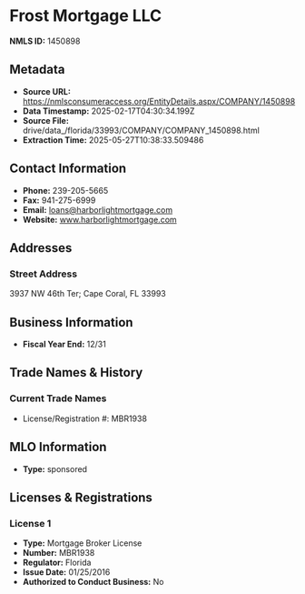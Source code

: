 # Frost Mortgage LLC

**NMLS ID:** 1450898

## Metadata
- **Source URL:** https://nmlsconsumeraccess.org/EntityDetails.aspx/COMPANY/1450898
- **Data Timestamp:** 2025-02-17T04:30:34.199Z
- **Source File:** drive/data_/florida/33993/COMPANY/COMPANY_1450898.html
- **Extraction Time:** 2025-05-27T10:38:33.509486

## Contact Information
- **Phone:** 239-205-5665
- **Fax:** 941-275-6999
- **Email:** loans@harborlightmortgage.com
- **Website:** www.harborlightmortgage.com

## Addresses
### Street Address
3937 NW 46th Ter; Cape Coral, FL 33993

## Business Information
- **Fiscal Year End:** 12/31

## Trade Names & History
### Current Trade Names
- License/Registration #: MBR1938

## MLO Information
- **Type:** sponsored

## Licenses & Registrations

### License 1
- **Type:** Mortgage Broker License
- **Number:** MBR1938
- **Regulator:** Florida
- **Issue Date:** 01/25/2016
- **Authorized to Conduct Business:** No
